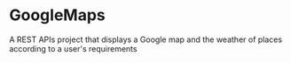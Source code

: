 # GoogleMaps
A REST APIs project that displays a Google map and the weather of places according to a user's requirements
